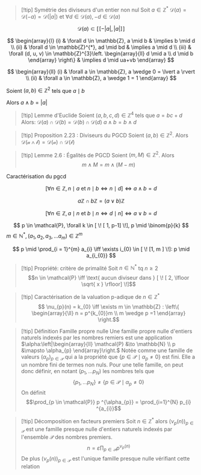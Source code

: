 

>[!tip] Symétrie des diviseurs d'un entier non nul
>Soit $a \in \mathbb{Z}^{*}$
>$\mathcal{D}(a) = \mathcal{D} (-a) = \mathcal{D} (\lvert a \rvert ) \text{ et }\forall d \in \mathcal{D}(a), -d \in \mathcal{D}(a)$



$$
\mathcal{D}(a) \subset [ \! [ -\lvert a \rvert , \lvert a \rvert ] \!]
$$

$$
\begin{array}{l}
 (i)  & \forall d \in \mathbb{Z}, a \mid b  & \implies b \mid d \\
(ii)  & \forall d \in \mathbb{Z}^{*}, ad \mid bd  & \implies a \mid d \\
(iii)  & \forall (d, u, v) \in \mathbb{Z}^{3}\left. \begin{array}{ll}
d \mid a \\
d \mid b
\end{array}
\right\}  & \implies d \mid ua+vb
\end{array}
$$


$$
\begin{array}{ll}
(i) & \forall a \in \mathbb{Z}, a \wedge 0 = \lvert a \rvert  \\
(ii) & \forall a \in \mathbb{Z}, a \wedge 1 = 1
\end{array}
$$


Soient $(a, b) \in \mathbb{Z}^{2}$ tels que $a \mid b$

Alors $a \wedge b = \lvert a \rvert$

>[!tip] Lemme d'Euclide
>Soient $(a, b,c, d) \in \mathbb{Z}^{4}$ tels que $a = bc+d$
>Alors:
>$\mathcal{D}(a) \cap \mathcal{D}(b) = \mathcal{D}(b) \cap \mathcal{D}(d)$
>$a \wedge b = b \wedge d$


>[!tip] Proposition 2.23 : Diviseurs du PGCD
>Soient $(a, b) \in \mathbb{Z}^{2}$. Alors $\mathcal{D(a\wedge b) = \mathcal{D}(a) \cap \mathcal{ D} (b)}$


>[!tip] Lemme 2.6 : Égalités de PGCD
>Soient $(m, M) \in \mathbb{Z}^{2}$. Alors
> $$
m \wedge M = m \wedge (M - m)$$






Caractérisation du pgcd

$$
\left[ \forall n \in \mathbb{Z}, n \mid a \text{ et } n \mid b \iff n \mid d \right]  \iff a \wedge b = d
$$

$$
a\mathbb{Z} \cap b\mathbb{Z} = (a \vee b)\mathbb{Z}
$$

$$
\left[ \forall n \in \mathbb{Z}, a \mid n \text{ et } b \mid n \iff d \mid n \right]  \iff a \vee b = d
$$


$$
p \in \mathcal{P}, \forall k \in [ \! [ 1, p-1] \!], p \mid \binom{p}{k}
$$
$m \in \mathbb{N}^{*}, (a_{1}, a_{2}, a_{3}, \dots a_{m}) \in \mathbb{Z}^{m}$

$$
p \mid \prod_{i = 1}^{m} a_{i} \iff \exists i_{0} \in [ \! [1, m ] \!]: p \mid a_{i_{0}}
$$

>[!tip] Propriété: critère de primalité
>Soit $n \in \mathbb{N}^{*}$ tq $n \geqslant 2$
>$$n \in \mathcal{P} \iff \text{ aucun diviseur dans } [ \! [ 2, \lfloor \sqrt{ x } \rfloor] \!]$$

>[!tip] Caractérisation de la valuation p-adique de $n \in \mathbb{Z}^{*}$
>$$
\nu_{p}(n) = k_{0} \iff \exists m \in \mathbb{Z} : \left\{ \begin{array}{\ll}
n = p^{k_{0}}m \\
m \wedge p =1
\end{array} \right.$$

>[!tip] Définition Famille propre nulle
>Une famille propre nulle d'entiers naturels indexés par les nombres remiers est une application 
>$\alpha:\left|\begin{array}{ll} \mathcal{P} &\to \mathbb{N} \\ p &\mapsto \alpha_{p} \end{array}\right.$
>Notée comme une famille de valeurs $(\alpha_{p})_{p \in \mathcal{P}}$ qui a la propriété que $\left\{ p \in \mathcal{P} \mid \alpha_{p} \neq 0 \right\}$ est fini.
>Elle a un nombre fini de termes non nuls.
>Pour une telle famille, on peut donc définir, en notant $(p_{1}, \dots p_{N})$ les nombres tels que
>$$\left\{ p_{1}, \dots p_{N} \right\} \neq \left\{ p \in \mathcal{P} \mid \alpha_{p} \neq 0 \right\}$$
>On définit $$\prod_{p \in \mathcal{P}} p ^{\alpha_{p}} = \prod_{i=1}^{N} p_{i} ^{a_{i}}$$


>[!tip] Décomposition en facteurs premiers
>Soit $n \in \mathbb{Z}^{*}$ alors $(\nu_{p}(n))_{p \in \mathcal{P}}$ est une famille presque nulle d'entiers naturels indexés par l'ensemble $\mathcal{ P}$ des nombres premiers.
>$$n = \varepsilon \prod_{p \in \mathcal{P}} p ^{\nu_{p}(n)}$$
>De plus $(\nu_{p}(n))_{p \in \mathcal{P}}$ est l'unique famille presque nulle vérifiant cette relation